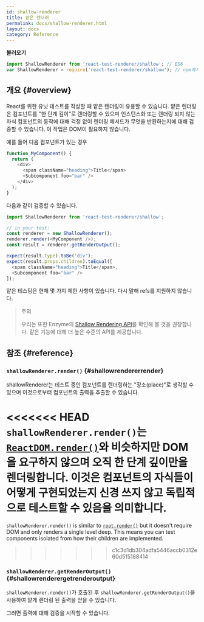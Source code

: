 ```yaml
---
id: shallow-renderer
title: 얕은 렌더러
permalink: docs/shallow-renderer.html
layout: docs
category: Reference
---
```


**불러오기**

```javascript
import ShallowRenderer from 'react-test-renderer/shallow'; // ES6
var ShallowRenderer = require('react-test-renderer/shallow'); // npm에서 ES5를 사용하는 경우
```

## 개요 {#overview}

React를 위한 유닛 테스트를 작성할 때 얕은 렌더링이 유용할 수 있습니다. 얕은 렌더링은 컴포넌트를 "한 단계 깊이"로 렌더링할 수 있으며 인스턴스화 또는 렌더링 되지 않는 자식 컴포넌트의 동작에 대해 걱정 없이 렌더링 메서드가 무엇을 반환하는지에 대해 검증할 수 있습니다. 이 작업은 DOM이 필요하지 않습니다.

예를 들어 다음 컴포넌트가 있는 경우

```javascript
function MyComponent() {
  return (
    <div>
      <span className="heading">Title</span>
      <Subcomponent foo="bar" />
    </div>
  );
}
```

다음과 같이 검증할 수 있습니다.

```javascript
import ShallowRenderer from 'react-test-renderer/shallow';

// in your test:
const renderer = new ShallowRenderer();
renderer.render(<MyComponent />);
const result = renderer.getRenderOutput();

expect(result.type).toBe('div');
expect(result.props.children).toEqual([
  <span className="heading">Title</span>,
  <Subcomponent foo="bar" />
]);
```

얕은 테스팅은 현재 몇 가지 제한 사항이 있습니다. 다시 말해 refs를 지원하지 않습니다.

> 주의
>
> 우리는 또한 Enzyme의 [Shallow Rendering API](https://airbnb.io/enzyme/docs/api/shallow.html)를 확인해 볼 것을 권장합니다. 같은 기능에 대해 더 높은 수준의 API를 제공합니다.

## 참조 {#reference}

### `shallowRenderer.render()` {#shallowrendererrender}

shallowRenderer는 테스트 중인 컴포넌트를 렌더링하는 "장소(place)"로 생각할 수 있으며 이것으로부터 컴포넌트의 출력을 추출할 수 있습니다.

<<<<<<< HEAD
`shallowRenderer.render()`는 [`ReactDOM.render()`](/docs/react-dom.html#render)와 비슷하지만 DOM을 요구하지 않으며 오직 한 단계 깊이만을 렌더링합니다. 이것은 컴포넌트의 자식들이 어떻게 구현되었는지 신경 쓰지 않고 독립적으로 테스트할 수 있음을 의미합니다.
=======
`shallowRenderer.render()` is similar to [`root.render()`](/docs/react-dom-client.html#createroot) but it doesn't require DOM and only renders a single level deep. This means you can test components isolated from how their children are implemented.
>>>>>>> c1c3d1db304adfa5446accb0312e60d515188414

### `shallowRenderer.getRenderOutput()` {#shallowrenderergetrenderoutput}

`shallowRenderer.render()`가 호출된 후 `shallowRenderer.getRenderOutput()`을 사용하여 얕게 렌더링 된 출력을 얻을 수 있습니다.

그러면 출력에 대해 검증을 시작할 수 있습니다.

